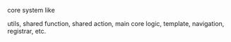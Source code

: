 core system like

utils, shared function, shared action, main core logic, template, navigation, registrar, etc. 
